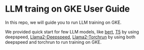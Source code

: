 # LLM traing on GKE User Guide
In this repo, we will guide you to run LLM training on GKE.

We provided quick start for few LLM models, like [bert](./Bert-Deepspeed), [T5](./T5-Deepspeed) by using deepspeed, [Llama2-Deepspeed](./Llama2-Deepspeed), [Llama2-Torchrun](./Llama2-Torchrun) by using both deepspeed and torchrun to run training on GKE.
